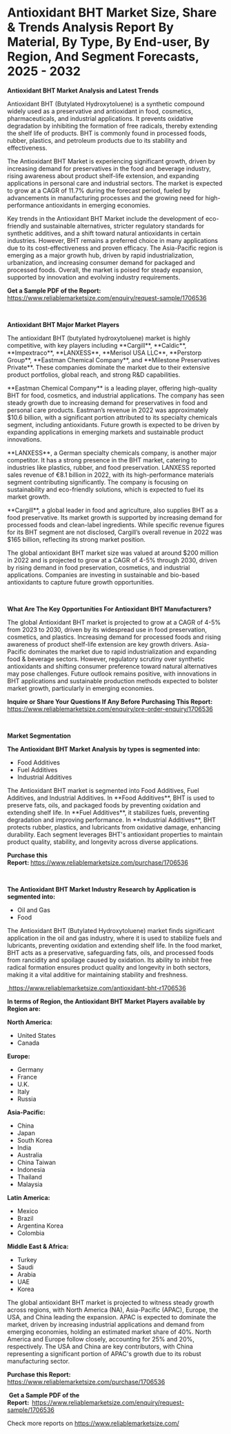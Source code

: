 <p><h1>Antioxidant BHT Market Size, Share & Trends Analysis Report By Material, By Type, By End-user, By Region, And Segment Forecasts, 2025 - 2032</h1></p><p><strong>Antioxidant BHT Market Analysis and Latest Trends</strong></p>
<p><p>Antioxidant BHT (Butylated Hydroxytoluene) is a synthetic compound widely used as a preservative and antioxidant in food, cosmetics, pharmaceuticals, and industrial applications. It prevents oxidative degradation by inhibiting the formation of free radicals, thereby extending the shelf life of products. BHT is commonly found in processed foods, rubber, plastics, and petroleum products due to its stability and effectiveness.</p><p>The Antioxidant BHT Market is experiencing significant growth, driven by increasing demand for preservatives in the food and beverage industry, rising awareness about product shelf-life extension, and expanding applications in personal care and industrial sectors. The market is expected to grow at a CAGR of 11.7% during the forecast period, fueled by advancements in manufacturing processes and the growing need for high-performance antioxidants in emerging economies.</p><p>Key trends in the Antioxidant BHT Market include the development of eco-friendly and sustainable alternatives, stricter regulatory standards for synthetic additives, and a shift toward natural antioxidants in certain industries. However, BHT remains a preferred choice in many applications due to its cost-effectiveness and proven efficacy. The Asia-Pacific region is emerging as a major growth hub, driven by rapid industrialization, urbanization, and increasing consumer demand for packaged and processed foods. Overall, the market is poised for steady expansion, supported by innovation and evolving industry requirements.</p></p>
<p><strong>Get a Sample PDF of the Report:&nbsp;</strong> <a href="https://www.reliablemarketsize.com/enquiry/request-sample/1706536?utm_campaign=1143&utm_medium=2&utm_source=Github&utm_content=ia&utm_term=24012025&utm_id=antioxidant-bht">https://www.reliablemarketsize.com/enquiry/request-sample/1706536</a></p>
<p>&nbsp;</p>
<p><strong>Antioxidant BHT Major Market Players</strong></p>
<p><p>The antioxidant BHT (butylated hydroxytoluene) market is highly competitive, with key players including **Cargill**, **Caldic**, **Impextraco**, **LANXESS**, **Merisol USA LLC**, **Perstorp Group**, **Eastman Chemical Company**, and **Milestone Preservatives Private**. These companies dominate the market due to their extensive product portfolios, global reach, and strong R&D capabilities.</p><p>**Eastman Chemical Company** is a leading player, offering high-quality BHT for food, cosmetics, and industrial applications. The company has seen steady growth due to increasing demand for preservatives in food and personal care products. Eastman’s revenue in 2022 was approximately $10.6 billion, with a significant portion attributed to its specialty chemicals segment, including antioxidants. Future growth is expected to be driven by expanding applications in emerging markets and sustainable product innovations.</p><p>**LANXESS**, a German specialty chemicals company, is another major competitor. It has a strong presence in the BHT market, catering to industries like plastics, rubber, and food preservation. LANXESS reported sales revenue of €8.1 billion in 2022, with its high-performance materials segment contributing significantly. The company is focusing on sustainability and eco-friendly solutions, which is expected to fuel its market growth.</p><p>**Cargill**, a global leader in food and agriculture, also supplies BHT as a food preservative. Its market growth is supported by increasing demand for processed foods and clean-label ingredients. While specific revenue figures for its BHT segment are not disclosed, Cargill’s overall revenue in 2022 was $165 billion, reflecting its strong market position.</p><p>The global antioxidant BHT market size was valued at around $200 million in 2022 and is projected to grow at a CAGR of 4-5% through 2030, driven by rising demand in food preservation, cosmetics, and industrial applications. Companies are investing in sustainable and bio-based antioxidants to capture future growth opportunities.</p></p>
<p>&nbsp;</p>
<p><strong>What Are The Key Opportunities For Antioxidant BHT Manufacturers?</strong></p>
<p><p>The global Antioxidant BHT market is projected to grow at a CAGR of 4-5% from 2023 to 2030, driven by its widespread use in food preservation, cosmetics, and plastics. Increasing demand for processed foods and rising awareness of product shelf-life extension are key growth drivers. Asia-Pacific dominates the market due to rapid industrialization and expanding food & beverage sectors. However, regulatory scrutiny over synthetic antioxidants and shifting consumer preference toward natural alternatives may pose challenges. Future outlook remains positive, with innovations in BHT applications and sustainable production methods expected to bolster market growth, particularly in emerging economies.</p></p>
<p><strong>Inquire or Share Your Questions If Any Before Purchasing This Report:</strong> <a href="https://www.reliablemarketsize.com/enquiry/pre-order-enquiry/1706536?utm_campaign=1143&utm_medium=2&utm_source=Github&utm_content=ia&utm_term=24012025&utm_id=antioxidant-bht">https://www.reliablemarketsize.com/enquiry/pre-order-enquiry/1706536</a></p>
<p>&nbsp;</p>
<p><strong>Market Segmentation</strong></p>
<p><strong>The Antioxidant BHT Market Analysis by types is segmented into:</strong></p>
<p><ul><li>Food Additives</li><li>Fuel Additives</li><li>Industrial Additives</li></ul></p>
<p><p>The Antioxidant BHT market is segmented into Food Additives, Fuel Additives, and Industrial Additives. In **Food Additives**, BHT is used to preserve fats, oils, and packaged foods by preventing oxidation and extending shelf life. In **Fuel Additives**, it stabilizes fuels, preventing degradation and improving performance. In **Industrial Additives**, BHT protects rubber, plastics, and lubricants from oxidative damage, enhancing durability. Each segment leverages BHT's antioxidant properties to maintain product quality, stability, and longevity across diverse applications.</p></p>
<p><strong>Purchase this Report:&nbsp;</strong><a href="https://www.reliablemarketsize.com/purchase/1706536?utm_campaign=1143&utm_medium=2&utm_source=Github&utm_content=ia&utm_term=24012025&utm_id=antioxidant-bht">https://www.reliablemarketsize.com/purchase/1706536</a></p>
<p>&nbsp;</p>
<p><strong>The Antioxidant BHT Market Industry Research by Application is segmented into:</strong></p>
<p><ul><li>Oil and Gas</li><li>Food</li></ul></p>
<p><p>The Antioxidant BHT (Butylated Hydroxytoluene) market finds significant application in the oil and gas industry, where it is used to stabilize fuels and lubricants, preventing oxidation and extending shelf life. In the food market, BHT acts as a preservative, safeguarding fats, oils, and processed foods from rancidity and spoilage caused by oxidation. Its ability to inhibit free radical formation ensures product quality and longevity in both sectors, making it a vital additive for maintaining stability and freshness.</p></p>
<p><a href="https://www.reliablemarketsize.com/antioxidant-bht-r1706536?utm_campaign=1143&utm_medium=2&utm_source=Github&utm_content=ia&utm_term=24012025&utm_id=antioxidant-bht">&nbsp;https://www.reliablemarketsize.com/antioxidant-bht-r1706536</a></p>
<p><strong>In terms of Region, the Antioxidant BHT Market Players available by Region are:</strong></p>
<p>
    <p> <strong> North America: </strong>
        <ul>
            <li>United States</li>
            <li>Canada</li>
        </ul>
        </p> 
    <p> <strong> Europe: </strong>
        <ul>
            <li>Germany</li>
            <li>France</li>
            <li>U.K.</li>
            <li>Italy</li>
            <li>Russia</li>
        </ul>
        </p> 
    <p> <strong> Asia-Pacific: </strong>
        <ul>
            <li>China</li>
            <li>Japan</li>
            <li>South Korea</li>
            <li>India</li>
            <li>Australia</li>
            <li>China Taiwan</li>
            <li>Indonesia</li>
            <li>Thailand</li>
            <li>Malaysia</li>
        </ul>
        </p> 
    <p> <strong> Latin America: </strong>
        <ul>
            <li>Mexico</li>
            <li>Brazil</li>
            <li>Argentina Korea</li>
            <li>Colombia</li>
        </ul>
        </p> 
    <p> <strong> Middle East & Africa: </strong>
        <ul>
            <li>Turkey</li>
            <li>Saudi</li>
            <li>Arabia</li>
            <li>UAE</li>
            <li>Korea</li>
        </ul>
    </p>
    </p>
<p><p>The global antioxidant BHT market is projected to witness steady growth across regions, with North America (NA), Asia-Pacific (APAC), Europe, the USA, and China leading the expansion. APAC is expected to dominate the market, driven by increasing industrial applications and demand from emerging economies, holding an estimated market share of 40%. North America and Europe follow closely, accounting for 25% and 20%, respectively. The USA and China are key contributors, with China representing a significant portion of APAC's growth due to its robust manufacturing sector.</p></p>
<p><strong>Purchase this Report: </strong><a href="https://www.reliablemarketsize.com/purchase/1706536?utm_campaign=1143&utm_medium=2&utm_source=Github&utm_content=ia&utm_term=24012025&utm_id=antioxidant-bht">https://www.reliablemarketsize.com/purchase/1706536</a></p>
<p>&nbsp;<strong>Get a Sample PDF of the Report:&nbsp;&nbsp;</strong><a href="https://www.reliablemarketsize.com/enquiry/request-sample/1706536?utm_campaign=1143&utm_medium=2&utm_source=Github&utm_content=ia&utm_term=24012025&utm_id=antioxidant-bht">https://www.reliablemarketsize.com/enquiry/request-sample/1706536</a></p>
<p><strong></strong></p>
<p>Check more reports on <a href="https://www.reliablemarketsize.com/?utm_campaign=1143&utm_medium=2&utm_source=Github&utm_content=ia&utm_term=24012025&utm_id=antioxidant-bht">https://www.reliablemarketsize.com/</a></p>